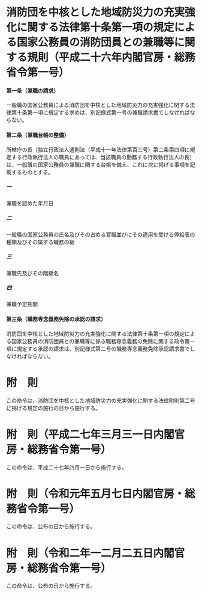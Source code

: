 # 消防団を中核とした地域防災力の充実強化に関する法律第十条第一項の規定による国家公務員の消防団員との兼職等に関する規則（平成二十六年内閣官房・総務省令第一号）
#### 第一条（兼職の請求）
一般職の国家公務員による消防団を中核とした地域防災力の充実強化に関する法律第十条第一項に規定する求めは、別記様式第一号の兼職請求書でしなければならない。
#### 第二条（兼職台帳の整備）
所轄庁の長（独立行政法人通則法（平成十一年法律第百三号）第二条第四項に規定する行政執行法人の職員にあっては、当該職員の勤務する行政執行法人の長）は、一般職の国家公務員の兼職に関する台帳を備え、これに次に掲げる事項を記載するものとする。
##### 一
兼職を認めた年月日
##### 二
一般職の国家公務員の氏名及びその占める官職並びにその適用を受ける俸給表の種類及びその属する職務の級
##### 三
兼職先及びその階級名
##### 四
兼職予定期間
#### 第三条（職務専念義務免除の承認の請求）
消防団を中核とした地域防災力の充実強化に関する法律第十条第一項の規定による国家公務員の消防団員との兼職等に係る職務専念義務の免除に関する政令第一項に規定する承認の請求は、別記様式第二号の職務専念義務免除承認請求書でしなければならない。
# 附　則
この命令は、消防団を中核とした地域防災力の充実強化に関する法律附則第二号に掲げる規定の施行の日から施行する。
# 附　則（平成二七年三月三一日内閣官房・総務省令第一号）
この命令は、平成二十七年四月一日から施行する。
# 附　則（令和元年五月七日内閣官房・総務省令第一号）
この命令は、公布の日から施行する。
# 附　則（令和二年一二月二五日内閣官房・総務省令第一号）
この命令は、公布の日から施行する。
